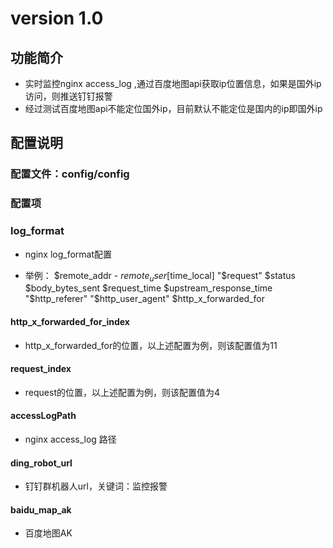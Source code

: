 # version 1.0

## 功能简介
* 实时监控nginx access_log ,通过百度地图api获取ip位置信息，如果是国外ip访问，则推送钉钉报警
* 经过测试百度地图api不能定位国外ip，目前默认不能定位是国内的ip即国外ip

## 配置说明
### 配置文件：config/config
### 配置项
### log_format
* nginx log_format配置

* 举例：
$remote_addr - $remote_user [$time_local] "$request" $status $body_bytes_sent $request_time $upstream_response_time "$http_referer" "$http_user_agent" $http_x_forwarded_for
#### http_x_forwarded_for_index
* http_x_forwarded_for的位置，以上述配置为例，则该配置值为11
#### request_index
* request的位置，以上述配置为例，则该配置值为4
#### accessLogPath
* nginx access_log 路径

#### ding_robot_url
* 钉钉群机器人url，关键词：监控报警

#### baidu_map_ak
* 百度地图AK



